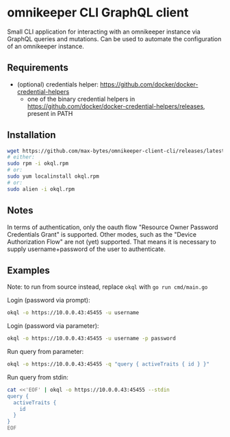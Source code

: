 # omnikeeper CLI GraphQL client

Small CLI application for interacting with an omnikeeper instance via GraphQL queries and mutations. Can be used to automate the configuration of an omnikeeper instance.

## Requirements

- (optional) credentials helper: https://github.com/docker/docker-credential-helpers
  - one of the binary credential helpers in https://github.com/docker/docker-credential-helpers/releases, present in PATH

## Installation

~~~bash
wget https://github.com/max-bytes/omnikeeper-client-cli/releases/latest/download/okql.rpm
# either:
sudo rpm -i okql.rpm
# or:
sudo yum localinstall okql.rpm
# or:
sudo alien -i okql.rpm
~~~

## Notes
In terms of authentication, only the oauth flow "Resource Owner Password Credentials Grant" is supported. Other modes, such as the "Device Authorization Flow" are not (yet) supported. That means it is necessary to supply username+password of the user to authenticate.


## Examples

Note: to run from source instead, replace `okql` with `go run cmd/main.go`

Login (password via prompt):
~~~bash
okql -o https://10.0.0.43:45455 -u username
~~~

Login (password via parameter):
~~~bash
okql -o https://10.0.0.43:45455 -u username -p password
~~~

Run query from parameter:
~~~bash
okql -o https://10.0.0.43:45455 -q "query { activeTraits { id } }"
~~~

Run query from stdin:
~~~bash
cat <<'EOF' | okql -o https://10.0.0.43:45455 --stdin
query {
  activeTraits {
    id
  }
}
EOF
~~~